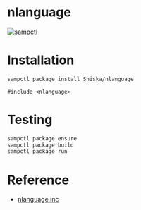 # nlanguage

[![sampctl](https://shields.southcla.ws/badge/sampctl-nlanguage-2f2f2f.svg?style=for-the-badge)](https://github.com/Shiska/nlanguage)

# Installation

```bash
sampctl package install Shiska/nlanguage
```

```pawn
#include <nlanguage>
```

# Testing

```bash
sampctl package ensure
sampctl package build
sampctl package run
```

# Reference

* [nlanguage.inc](https://shiska.github.io/nlanguage/2.0/nlanguage.xml)